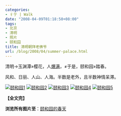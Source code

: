 ```yaml
---
categories:
- 彳亍 | Walk
date: "2008-04-09T01:18:50+08:00"
tags:
- 北京
- 清明
- 照片
- 颐和园
title: 清明朝拜老佛爷
url: /blog/2008/04/summer-palace.html
---
```

清明→玉渊潭»樱花，人[爆满](http://www.ynet.com/view.jsp?oid=32488594 "10万人挤进玉渊潭赏花")，≠于是，颐和园»踏春。

风和、日丽、人山、人海。半数是老外，且半数神情呆滞。

[![颐和园1](http://farm3.static.flickr.com/2156/2422689478_d3154639e8.jpg)](http://farm3.static.flickr.com/2156/2422689478_d3154639e8_b.jpg "颐和园1") [![颐和园2](http://farm4.static.flickr.com/3173/2422689290_9fe44a51cb.jpg)](http://farm4.static.flickr.com/3173/2422689290_9fe44a51cb_b.jpg "颐和园2") [![颐和园3](http://farm4.static.flickr.com/3272/2422688814_092169b280.jpg)](http://farm4.static.flickr.com/3272/2422688814_092169b280_b.jpg "颐和园3") [![颐和园4](http://farm3.static.flickr.com/2311/2421876449_36bdc95640.jpg)](http://farm3.static.flickr.com/2311/2421876449_36bdc95640_b.jpg "颐和园4") [![颐和园5](http://farm4.static.flickr.com/3111/2422688196_00c01ae541.jpg)](http://farm4.static.flickr.com/3111/2422688196_00c01ae541_b.jpg "颐和园5") 

**【全文完】**

**浏览所有图片至**：[颐和园的春天](http://picasaweb.google.com/Zhu8CN/qIgmxG)